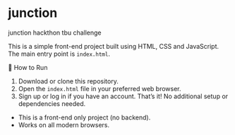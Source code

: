 # junction
junction hackthon tbu challenge



This is a simple front-end project built using HTML, CSS and JavaScript. The main entry point is `index.html`.


 🚀 How to Run

1. Download or clone this repository.
2. Open the `index.html` file in your preferred web browser.
3. Sign up or log in if you have an account.
That’s it! No additional setup or dependencies needed.

- This is a front-end only project (no backend).
- Works on all modern browsers.

